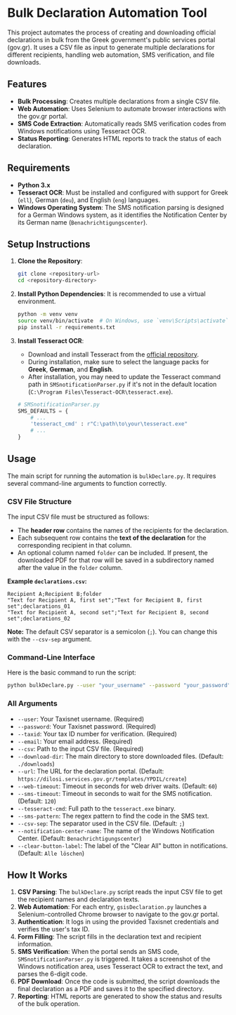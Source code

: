 # Bulk Declaration Automation Tool

This project automates the process of creating and downloading official declarations in bulk from the Greek government's public services portal (gov.gr). It uses a CSV file as input to generate multiple declarations for different recipients, handling web automation, SMS verification, and file downloads.

## Features

- **Bulk Processing**: Creates multiple declarations from a single CSV file.
- **Web Automation**: Uses Selenium to automate browser interactions with the gov.gr portal.
- **SMS Code Extraction**: Automatically reads SMS verification codes from Windows notifications using Tesseract OCR.
- **Status Reporting**: Generates HTML reports to track the status of each declaration.

## Requirements

- **Python 3.x**
- **Tesseract OCR**: Must be installed and configured with support for Greek (`ell`), German (`deu`), and English (`eng`) languages.
- **Windows Operating System**: The SMS notification parsing is designed for a German Windows system, as it identifies the Notification Center by its German name (`Benachrichtigungscenter`).

## Setup Instructions

1.  **Clone the Repository**:
    ```bash
    git clone <repository-url>
    cd <repository-directory>
    ```

2.  **Install Python Dependencies**:
    It is recommended to use a virtual environment.
    ```bash
    python -m venv venv
    source venv/bin/activate  # On Windows, use `venv\Scripts\activate`
    pip install -r requirements.txt
    ```

3.  **Install Tesseract OCR**:
    - Download and install Tesseract from the [official repository](https://github.com/tesseract-ocr/tesseract).
    - During installation, make sure to select the language packs for **Greek**, **German**, and **English**.
    - After installation, you may need to update the Tesseract command path in `SMSnotificationParser.py` if it's not in the default location (`C:\Program Files\Tesseract-OCR\tesseract.exe`).

    ```python
    # SMSnotificationParser.py
    SMS_DEFAULTS = {
        # ...
        'tesseract_cmd' : r"C:\path\to\your\tesseract.exe"
        # ...
    }
    ```

## Usage

The main script for running the automation is `bulkDeclare.py`. It requires several command-line arguments to function correctly.

### CSV File Structure

The input CSV file must be structured as follows:
- The **header row** contains the names of the recipients for the declaration.
- Each subsequent row contains the **text of the declaration** for the corresponding recipient in that column.
- An optional column named `folder` can be included. If present, the downloaded PDF for that row will be saved in a subdirectory named after the value in the `folder` column.

**Example `declarations.csv`:**

```csv
Recipient A;Recipient B;folder
"Text for Recipient A, first set";"Text for Recipient B, first set";declarations_01
"Text for Recipient A, second set";"Text for Recipient B, second set";declarations_02
```
**Note:** The default CSV separator is a semicolon (`;`). You can change this with the `--csv-sep` argument.

### Command-Line Interface

Here is the basic command to run the script:

```bash
python bulkDeclare.py --user "your_username" --password "your_password" --taxid "your_taxid" --email "your_email" --csv "path/to/your/declarations.csv"
```

### All Arguments

- `--user`: Your Taxisnet username. (Required)
- `--password`: Your Taxisnet password. (Required)
- `--taxid`: Your tax ID number for verification. (Required)
- `--email`: Your email address. (Required)
- `--csv`: Path to the input CSV file. (Required)
- `--download-dir`: The main directory to store downloaded files. (Default: `./downloads`)
- `--url`: The URL for the declaration portal. (Default: `https://dilosi.services.gov.gr/templates/YPDIL/create`)
- `--web-timeout`: Timeout in seconds for web driver waits. (Default: `60`)
- `--sms-timeout`: Timeout in seconds to wait for the SMS notification. (Default: `120`)
- `--tesseract-cmd`: Full path to the `tesseract.exe` binary.
- `--sms-pattern`: The regex pattern to find the code in the SMS text.
- `--csv-sep`: The separator used in the CSV file. (Default: `;`)
- `--notification-center-name`: The name of the Windows Notification Center. (Default: `Benachrichtigungscenter`)
- `--clear-button-label`: The label of the "Clear All" button in notifications. (Default: `Alle löschen`)

## How It Works

1.  **CSV Parsing**: The `bulkDeclare.py` script reads the input CSV file to get the recipient names and declaration texts.
2.  **Web Automation**: For each entry, `gsisDeclaration.py` launches a Selenium-controlled Chrome browser to navigate to the gov.gr portal.
3.  **Authentication**: It logs in using the provided Taxisnet credentials and verifies the user's tax ID.
4.  **Form Filling**: The script fills in the declaration text and recipient information.
5.  **SMS Verification**: When the portal sends an SMS code, `SMSnotificationParser.py` is triggered. It takes a screenshot of the Windows notification area, uses Tesseract OCR to extract the text, and parses the 6-digit code.
6.  **PDF Download**: Once the code is submitted, the script downloads the final declaration as a PDF and saves it to the specified directory.
7.  **Reporting**: HTML reports are generated to show the status and results of the bulk operation.